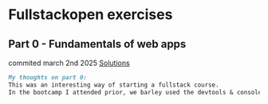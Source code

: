 # Fullstackopen exercises

## Part 0 - Fundamentals of web apps

commited march 2nd 2025 [Solutions](/part0/README.md)


```markdown
My thoughts on part 0:
This was an interesting way of starting a fullstack course.
In the bootcamp I attended prior, we barley used the devtools & console until we started to request our own data we created.

```


